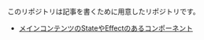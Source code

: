 このリポジトリは記事を書くために用意したリポジトリです。


* [メインコンテンツのStateやEffectのあるコンポーネント](https://github.com/eiel-sample-code/updater-selector/blob/master/src/EffectComponent.tsx)
